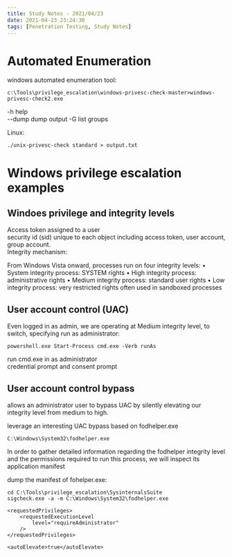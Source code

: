 ```yaml
---
title: Study Notes - 2021/04/23
date: 2021-04-23 23:24:30
tags: [Penetration Testing, Study Notes]
---
```


# Automated Enumeration 
windows automated enumeration tool:
```
c:\Tools\privilege_escalation\windows-privesc-check-master>windows-privesc-check2.exe
```

-h help  
--dump dump output
-G list groups 


Linux:  
```
./unix-privesc-check standard > output.txt
```

# Windows privilege escalation examples
## Windoes privilege and integrity levels 
Access token assigned to a user  
security id (sid) unique to each object including access token, user account, group account.  
Integrity mechanism:

From Windows Vista onward, processes run on four integrity levels:
• System integrity process: SYSTEM rights
• High integrity process: administrative rights
• Medium integrity process: standard user rights
• Low integrity process: very restricted rights often used in sandboxed processes


## User account control (UAC)  
Even logged in as admin, we are operating at Medium integrity level, to switch, specifying run as administrator:
```
powershell.exe Start-Process cmd.exe -Verb runAs  
```
run cmd.exe in as administrator  
credential prompt and consent prompt  

## User account control bypass
allows an administrator user to bypass UAC by silently elevating our integrity level from medium to high.  

leverage an interesting UAC bypass based on fodhelper.exe   
```
C:\Windows\System32\fodhelper.exe  
```

In order to gather detailed information regarding the fodhelper integrity level and the permissions required to run this process, we will inspect its application manifest

dump the manifest of fohelper.exe:
```
cd C:\Tools\privilege_escalation\SysinternalsSuite
sigcheck.exe -a -m C:\Windows\System32\fodhelper.exe
```

```
<requestedPrivileges>
    <requestedExecutionLevel
        level="requireAdministrator"
    />
</requestedPrivileges>

<autoElevate>true</autoElevate>
```


